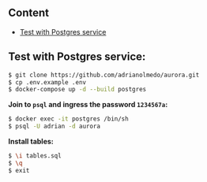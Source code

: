 ## Content

* [Test with Postgres service](#test-with-postgres-service)

## Test with Postgres service:

```bash
$ git clone https://github.com/adrianolmedo/aurora.git
$ cp .env.example .env
$ docker-compose up -d --build postgres
```

**Join to `psql` and ingress the password `1234567a`:**

```bash
$ docker exec -it postgres /bin/sh
$ psql -U adrian -d aurora
```

**Install tables:**

```bash
$ \i tables.sql
$ \q
$ exit
```
